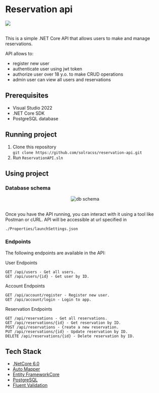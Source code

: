 # Reservation api

![](https://img.shields.io/badge/Build-InProgress-red?logo=csharp)<br /><br />

This is a simple .NET Core API that allows users to make and manage reservations.

API allows to:

- register new user
- authenticate user using jwt token
- authorize user over 18 y.o. to make CRUD operations
- admin user can view all users and reservations

## Prerequisites

- Visual Studio 2022
- .NET Core SDK
- PostgreSQL database

## Running project

1. Clone this repository<br/>
   `git clone https://github.com/solracss/reservation-api.git`
2. Run `ReservationAPI.sln`

## Using project

### Database schema

<p align="center">
 <img align ="center "src="https://i.imgur.com/8DcBQEt.png" alt="db schema">
</p>
<br>
Once you have the API running, you can interact with it using a tool like Postman or cURL. 
API will be accessible at url specified in

`./Properties/launchSettings.json`

### Endpoints

The following endpoints are available in the API:

User Endpoints

    GET /api/users - Get all users.
    GET /api/users/{id} - Get user by ID.

Account Endpoints

    GET /api/account/register - Register new user.
    GET /api/account/login - Login to app.

Reservation Endpoints

    GET /api/reservations - Get all reservations.
    GET /api/reservations/{id} - Get reservation by ID.
    POST /api/reservations - Create a new reservation.
    PUT /api/reservations/{id} - Update reservation by ID.
    DELETE /api/reservations/{id} - Delete reservation by ID.

## Tech Stack

- [.NetCore 6.0](https://learn.microsoft.com/en-us/dotnet/core/introduction)
- [Auto Mapper](https://automapper.org/)
- [Entity FrameworkCore](https://learn.microsoft.com/en-us/ef/core/)
- [PostgreSQL](https://www.postgresql.org/)
- [Fluent Validation](https://docs.fluentvalidation.net/en/latest/)
